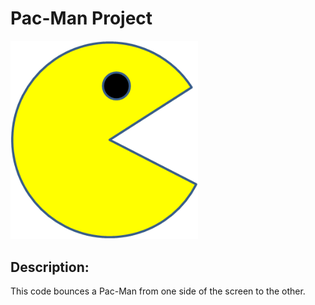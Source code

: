 # Pac-Man Project
<img src= "PacMan1.png" width='300'>

## Description: 
This code bounces a Pac-Man from one side of the screen to the other.
